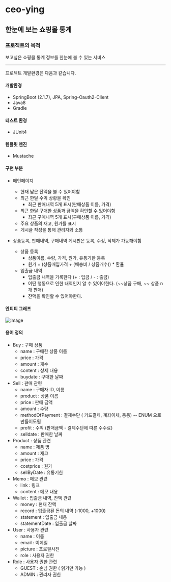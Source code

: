# ceo-ying

## 한눈에 보는 쇼핑몰 통계

### 프로젝트의 목적

보고싶은 쇼핑몰 통계 정보를 한눈에 볼 수 있는 서비스

* * * 

프로젝트 개발환경은 다음과 같습니다.

#### 개발환경
* SpringBoot (2.1.7), JPA, Spring-Oauth2-Client
* Java8
* Gradle

#### 테스트 환경 
* JUnit4

#### 템플릿 엔진
* Mustache

#### 구현 부분
* 메인페이지
    - 현재 남은 잔액을 볼 수 있어야함
    - 최근 한달 수익 상황을 확인
        + 최근 판매내역 5개 표시(판매상품 이름, 가격)
    - 최근 한달 구매한 상품과 금액을 확인할 수 있어야함
        + 최근 구매내역 5개 표시(구매상품 이름, 가격)
    - 주요 상품의 재고, 원가를 표시
    - 게시글 작성을 통해 관리자와 소통

* 상품등록, 판매내역, 구매내역 게시판은 등록, 수정, 삭제가 가능해야함
    - 상품 등록
        + 상품이름, 수량, 가격, 원가, 유통기한 등록
        + 원가 = (상품매입가격 + (배송비 / 상품개수)) * 환율
    - 입출금 내역
        + 입출금 내역을 기록한다 (+ : 입금 / - : 출금)
        + 어떤 행동으로 인한 내역인지 알 수 있어야한다. (~~상품 구매, ~~ 상품 n개 판매)
        + 잔액을 확인할 수 있어야한다. 

#### 엔티티 그래프
![image](https://user-images.githubusercontent.com/57378410/140740000-73964362-179d-4afc-99c5-93d7b248777e.png)


#### 용어 정의
* Buy : 구매 상품
    - name : 구매한 상품 이름
    - price : 가격
    - amount : 개수
    - content : 상세 내용
    - buydate : 구매한 날짜
* Sell : 판매 관련
    - name : 구매자 ID, 이름
    - product : 상품 이름
    - price : 판매 금액
    - amount : 수량
    - methodOfPayment : 결제수단 ( 카드결제, 계좌이체, 등등) -- ENUM 으로 만들어도됨
    - profit : 수익 (판매금액 - 결제수단에 따른 수수료)
    - selldate : 판매한 날짜
* Product : 상품 관련
    - name : 제품 명
    - amount : 재고
    - price : 가격
    - costprice : 원가
    - sellByDate : 유통기한
* Memo : 메모 관련
    - link : 링크
    - content : 메모 내용
* Wallet : 입출금 내역, 잔액 관련
    - money : 현재 잔액
    - record : 입출금된 돈의 내역 (-1000, +1000)
    - statement : 입출금 내용
    - statementDate : 입출금 날짜
* User : 사용자 관련
    - name : 이름
    - email : 이메일
    - picture : 프로필사진
    - role : 사용자 권한
* Role : 사용자 권한 관련
    - GUEST : 손님 권한 ( 읽기만 가능 )
    - ADMIN : 관리자 권한
